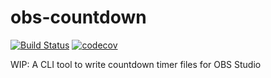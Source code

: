 # obs-countdown

[![Build Status](https://github.com/lmammino/obs-countdown/actions/workflows/rust.yml/badge.svg)](https://github.com/lmammino/obs-countdown/actions/workflows/rust.yml)
[![codecov](https://codecov.io/gh/lmammino/obs-countdown/graph/badge.svg?token=2a5OOr6Um4)](https://codecov.io/gh/lmammino/obs-countdown)


WIP: A CLI tool to write countdown timer files for OBS Studio